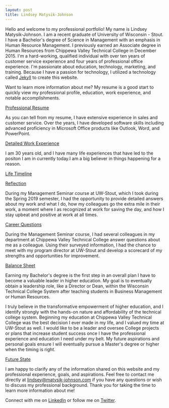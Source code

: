 ```yaml
---
layout: post
title: Lindsey Matysik-Johnson
---
```



Hello and welcome to my professional portfolio! My name is Lindsey Matysik-Johnson. I am a recent graduate of University of Wisconsin - Stout. I have a Bachelor's degree of Science in Management with an emphasis in Human Resource Management. I previously earned an Associate degree in Human Resources from Chippewa Valley Technical College in December 2015. I'm a hard-working, qualified individual with over ten years of customer service experience and four years of professional office experience. I'm passionate about education, technology, marketing, and training. Because I have a passion for technology, I utilized a technology called [Jekyll](https://jekyllrb.com/) to create this website. 

Want to learn more information about me? My resume is a good start to quickly view my professional profile, education, work experience, and notable accomplishments. 

[Professional Resume](Documents/Resume.pdf)

As you can tell from my resume, I have extensive experience in sales and customer service. Over the years, I have developed software skills including advanced proficiency in Microsoft Office products like Outlook, Word, and PowerPoint. 

[Detailed Work Experience](Documents/Detailed_Work_Experience.pdf)

I am 30 years old, and I have many life experiences that have led to the positon I am in currently today.I am a big believer in things happening for a reason. 

[Life Timeline](Documents/Lifeline.pdf)

[Reflection](Documents/Lifeline_Reflection.pdf)

During my Management Seminar course at UW-Stout, which I took during the Spring 2019 semester, I had the opportunity to provide detailed answers about my work and what I do, how my colleagues go the extra mile in their work, a moment where I as recognized at work for saving the day, and how I stay upbeat and positive at work at all times. 

[Career Questions](Documents/Career_Questions.pdf)

During the Management Seminar course, I had several colleagues in my department at Chippewa Valley Technical College answer questions about me as a colleague. Using their surveyed information, I had the chance to meet with my program director at UW-Stout and develop a scorecard of my strengths and opportunities for improvement. 

[Balance Sheet](Documents/Balance_Sheet.pdf)

Earning my Bachelor's degree is the first step in an overall plan I have to become a valuable leader in higher education. My goal is to eventually obtain a leadership role, like a Director or Dean, within the Wisconsin Technical College System after teaching students in Business Management or Human Resources.

I truly believe in the transformative empowerment of higher education, and I identify strongly with the hands-on nature and affordability of the technical college system. Beginning my education at Chippewa Valley Technical College was the best decision I ever made in my life, and I valued my time at UW-Stout as well. I would like to be a leader and oversee College projects or plans that increase student success once I have the professional experience and education I need under my belt. My future aspirations and personal goals ensure I will eventually pursue a Master's degree or higher when the timing is right.

[Future State](Documents/Future_State.pdf)

I am happy to clarify any of the information shared on this website and my professional experience, goals, and aspirations. Feel free to contact me directly at <lindsey@matysik-johnson.com> if you have any questions or wish to discuss my professional background. Thank you for taking the time to learn more information about me! 

Connect with me on [LinkedIn](https://www.linkedin.com/in/lindseyannmatysik) or follow me on [Twitter](https://twitter.com/WisconnyLindsey). 